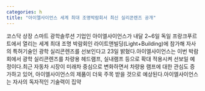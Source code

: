 ```yaml
---
categories: h
title: "아이엘사이언스 세계 최대 조명박람회서 최신 실리콘렌즈 공개"
---
```

코스닥 상장 스마트 광학솔루션 기업인 아이엘사이언스가 내달 2~6일 독일 프랑크푸르트에서 열리는 세계 최대 조명 박람회인 라이트앤빌딩(Light+Building)에 참가해 자사의 특허기술인 광학 실리콘렌즈를 선보인다고 23일 밝혔다.아이엘사이언스는 이번 박람회에서 광학 실리콘렌즈를 차량용 헤드램프, 실내램프 등으로 확대 적용시켜 선보일 예정이다.최근 자동차 시장이 미래차 중심으로 변화하면서 차량용 램프에 대한 관심도 증가하고 있어, 아이엘사이언스의 제품이 더욱 주목 받을 것으로 예상된다.아이엘사이언스는 자사의 독자적인 기술력이 집약